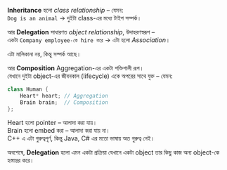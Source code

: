 **Inheritance** হলো _class relationship_ – যেমন:  
`Dog is an animal` → দুইটা class-এর মধ্যে টাইপ সম্পর্ক।

আর **Delegation** সাধারণত _object relationship_, উদাহরণস্বরূপ –  
একটা `Company employee-কে hire করে` → এটা হলো _Association_।

এটা মালিকানা নয়, কিন্তু সম্পর্ক আছে।

আর **Composition** Aggregation-এর একটা শক্তিশালী রূপ।  
যেখানে দুইটা object-এর জীবনকাল (lifecycle) একে অপরের সাথে যুক্ত – যেমন:

```cpp
class Human {
    Heart* heart; // Aggregation
    Brain brain;  // Composition
};

```

Heart হলো pointer – আলাদা করা যায়।  
Brain হলো embed করা – আলাদা করা যায় না।  
C++ এ এটা গুরুত্বপূর্ণ, কিন্তু Java, C# এর মতো ভাষায় অত গুরুত্ব নেই।

অবশেষে, **Delegation** হলো এমন একটা প্রক্রিয়া যেখানে একটা object তার কিছু কাজ অন্য object-কে হস্তান্তর করে।

